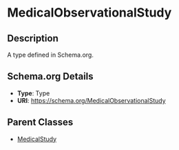 # MedicalObservationalStudy

## Description
A type defined in Schema.org.

## Schema.org Details
- **Type**: Type
- **URI**: https://schema.org/MedicalObservationalStudy

## Parent Classes
- [MedicalStudy](../MedicalStudy.md)

